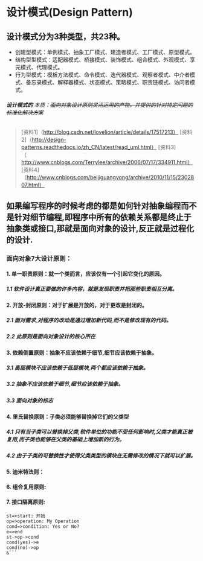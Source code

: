 # 设计模式(Design Pattern) 

##  设计模式分为3种类型，共23种。
+   创建型模式：单例模式、抽象工厂模式、建造者模式、工厂模式、原型模式。
+   结构型型模式：适配器模式、桥接模式、装饰模式、组合模式、外观模式、享元模式、代理模式。
+   行为型模式：模板方法模式、命令模式、迭代器模式、观察者模式、中介者模式、备忘录模式、解释器模式、状态模式、策略模式、职责链模式、访问者模式。

######  **设计模式的** *本质*：~~面向对象设计原则灵活运用的产物，并提供的针对特定问题的标准化解决方案~~ 
>   [资料1]（http://blog.csdn.net/lovelion/article/details/17517213）
>   [资料2]（http://design-patterns.readthedocs.io/zh_CN/latest/read_uml.html）
>   [资料3]（http://www.cnblogs.com/Terrylee/archive/2006/07/17/334911.html）
>   [资料4]（http://www.cnblogs.com/beijiguangyong/archive/2010/11/15/2302807.html）

## 如果编写程序的时候考虑的都是如何针对抽象编程而不是针对细节编程,即程序中所有的依赖关系都是终止于抽象类或接口,那就是面向对象的设计,反正就是过程化的设计.
### 面向对象7大设计原则：
#### 1.  单一职责原则：就一个类而言，应该仅有一个引起它变化的原因。
#####   1.1 软件设计真正要做的许多内容，就是发现职责并把那些职责相互分离。
#### 2.  开放-封闭原则：对于扩展是开放的，对于更改是封闭的。
#####   2.1 面对需求,对程序的改动是通过增加新代码,而不是修改现有的代码。
#####   2.2 此原则是面向对象设计的核心所在
#### 3.  依赖倒置原则：抽象不应该依赖于细节,细节应该依赖于抽象。
#####   3.1 高层模块不应该依赖于低层模块,两个都应该依赖于抽象。
#####   3.2 抽象不应该依赖于细节,细节应该依赖于抽象。
#####   3.3 面向对象的标志
#### 4.  里氏替换原则：子类必须能够替换掉它们的父类型
#####   4.1 只有当子类可以替换掉父类,软件单位的功能不受任何影响时,父类才能真正被复用,而子类也能够在父类的基础上增加新的行为。
#####   4.2 由于子类的可替换性才使得父类类型的模块在无需修改的情况下就可以扩展。
#### 5.  迪米特法则：
#### 6.  组合复用原则:
#### 7.  接口隔离原则:

```flow
st=>start: 开始
op=>operation: My Operation
cond=>condition: Yes or No?
e=>end
st->op->cond
cond(yes)->e
cond(no)->op
&```